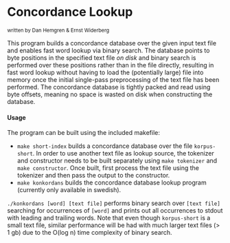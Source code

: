 # Concordance Lookup
<sup>written by Dan Hemgren & Ernst Widerberg</sup>


This program builds a concordance database over the given input text file and enables fast word lookup via binary search.
The database points to byte positions in the specified text file _on disk_ and binary search is performed over these positions rather than in the file directly, resulting in fast word lookup without having to load the (potentially large) file into memory once the initial single-pass preprocessing of the text file has been performed. The concordance database is tightly packed and read using byte offsets, meaning no space is wasted on disk when constructing the database.

#### Usage

The program can be built using the included makefile:

* `make short-index` builds a concordance database over the file `korpus-short`. In order to use another text file as lookup source, the tokenizer and constructor needs to be built separately using `make tokenizer` and `make constructor`. Once built, first process the text file using the tokenizer and then pass the output to the constructor. 
* `make konkordans` builds the concordance database lookup program (currently only available in swedish). 

`./konkordans [word] [text file]` performs binary search over `[text file]` searching for occurrences of `[word]` and prints out all occurrences to stdout with leading and trailing words. Note that even though `korpus-short` is a small text file, similar performance will be had with much larger text files (> 1 gb) due to the O(log n) time complexity of binary search. 